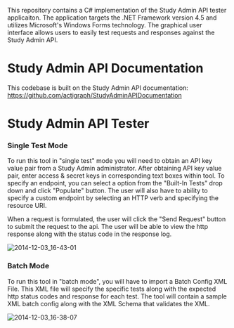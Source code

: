 This repository contains a C# implementation of the Study Admin API tester applicaiton. The application targets the .NET
Framework version 4.5 and utilizes Microsoft's Windows Forms technology. The graphical user interface allows users to easily
test requests and responses against the Study Admin API. 

Study Admin API Documentation
==========================
This codebase is built on the Study Admin API documentation: https://github.com/actigraph/StudyAdminAPIDocumentation


Study Admin API Tester
==========================

### Single Test Mode ###

To run this tool in "single test" mode you will need to obtain an API key value pair from a Study Admin administrator. After obtaining API key value pair, enter access & secret keys in corresponding text boxes within tool. To specify an endpoint, you can select a option from the "Built-In Tests" drop down and click "Populate" button. The user will also have to ability to specify a custom endpoint by selecting an HTTP verb and specifying the resource URI.

When a request is formulated, the user will click the "Send Request" button to submit the request to the api. The user
will be able to view the http response along with the status code in the response log.

![2014-12-03_16-43-01](https://cloud.githubusercontent.com/assets/9215408/5290337/8702b14e-7b0b-11e4-97fb-80f5de99bc7f.png)




### Batch Mode ###

To run this tool in "batch mode", you will have to import a Batch Config XML File. This XML file will specify the specific tests along with the expected http status codes and response for each test. The tool will contain a sample XML batch config along with the XML Schema that validates the XML.

![2014-12-03_16-38-07](https://cloud.githubusercontent.com/assets/9215408/5290284/0fa15d4e-7b0b-11e4-8bec-d5d05998ec6a.png)
